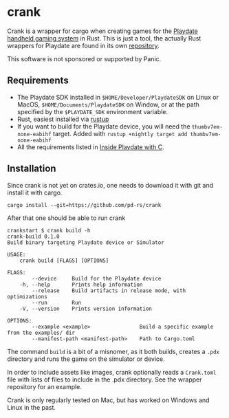 # crank

Crank is a wrapper for cargo when creating games for the [Playdate handheld gaming system](https://play.date) in Rust. This is just a tool, the actually Rust wrappers for Playdate are found in its own [repository](https://github.com/rtsuk/crankstart).

This software is not sponsored or supported by Panic.

## Requirements

 * The Playdate SDK installed in `$HOME/Developer/PlaydateSDK` on Linux or MacOS, `$HOME/Documents/PlaydateSDK` on Window, or at the path specified by the `$PLAYDATE_SDK` environment variable.
 * Rust, easiest installed via [rustup](https://rustup.rs)
 * If you want to build for the Playdate device, you will need the `thumbv7em-none-eabihf` target. Added with `rustup +nightly target add thumbv7em-none-eabihf`
 * All the requirements listed in [Inside Playdate with C](https://sdk.play.date/inside-playdate-with-c#_prerequisites).

## Installation

Since crank is not yet on crates.io, one needs to download it with git and install it with cargo.

```shell
cargo install --git=https://github.com/pd-rs/crank
```

After that one should be able to run crank

```shell
crankstart $ crank build -h
crank-build 0.1.0
Build binary targeting Playdate device or Simulator

USAGE:
    crank build [FLAGS] [OPTIONS]

FLAGS:
        --device     Build for the Playdate device
    -h, --help       Prints help information
        --release    Build artifacts in release mode, with optimizations
        --run        Run
    -V, --version    Prints version information

OPTIONS:
        --example <example>                Build a specific example from the examples/ dir
        --manifest-path <manifest-path>    Path to Cargo.toml
```

The command `build` is a bit of a misnomer, as it both builds, creates a `.pdx` directory and runs the game on the simulator or device.

In order to include assets like images, crank optionally reads a `Crank.toml` file with lists of files to include in the .pdx directory. See the wrapper repository for an example.

Crank is only regularly tested on Mac, but has worked on Windows and Linux in the past.
